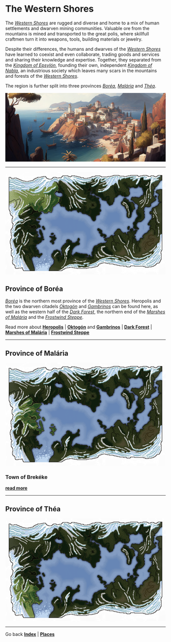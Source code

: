 # The Western Shores
The [*Western Shores*](./glossary.md#western-shores) are rugged and diverse and home to a mix of human settlements and dwarven mining communities. Valuable ore from the mountains is mined and transported to the great polis, where skillfull craftmen turn it into weapons, tools, building materials or jewelry.

Despite their differences, the humans and dwarves of the [*Western Shores*](./glossary.md#western-shores) have learned to coexist and even collaborate, trading goods and services and sharing their knowledge and expertise. Together, they separated from the [*Kingdom of Epsylón*](./glossary.md#kingdom-of-epsylón), founding their own, independent [*Kingdom of Nabla*](./glossary.md#kingdom-of-nabla), an industrious society which leaves many scars in the mountains and forests of the [*Western Shores*](./glossary.md#western-shores).

The region is further split into three provinces [*Boréa*](#province-of-boréa), [*Malária*](#province-of-malária) and [*Théa*](#province-of-théa).

![A view of Maxipolis](./images/img044_banner.png)

---

<img src="./images/highlight_borea.png" id="fright">

## Province of Boréa

[*Boréa*](./glossary.md#boréa) is the northern most province of the [*Western Shores*](./glossary.md#western-shores). Heropolis and the two dwarven citadels [*Oktogón*](./glossary.md#oktogón) and [*Gambrinos*](./glossary.md#gambrinos) can be found here, as well as the western half of the [*Dark Forest*](./glossary.md#dark-forest), the northern end of the [*Marshes of Malária*](./glossary.md#marshes-of-malária) and the [*Frostwind Steppe*](./glossary.md#frostwind-steppe).

Read more about [**Heropolis**](./heropolis.md) | [**Oktogón**](./dwarves.md#oktogón-citadel) and [**Gambrinos**](./dwarves.md#gambrinos-citadel) | [**Dark Forest**](./darkforest.md) | [**Marshes of Malária**](./marshesofmalaria.md) | [**Frostwind Steppe**](./frostwindsteppe.md)

---

## Province of Malária

<img src="./images/highlight_malaria.png" id="fleft">

### Town of Brekéke

[**read more**](./brekeke.md)

---

## Province of Théa

<img src="./images/highlight_thea.png" id="fright">

---

Go back [**Index**](./index.md) | [**Places**](./places.md)